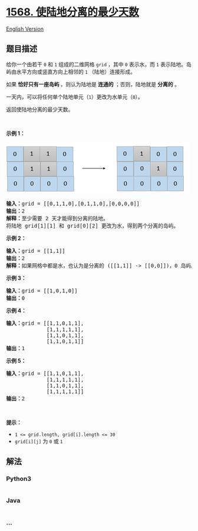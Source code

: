 # [1568. 使陆地分离的最少天数](https://leetcode-cn.com/problems/minimum-number-of-days-to-disconnect-island)

[English Version](/solution/1500-1599/1568.Minimum%20Number%20of%20Days%20to%20Disconnect%20Island/README_EN.md)

## 题目描述

<!-- 这里写题目描述 -->
<p>给你一个由若干 <code>0</code> 和 <code>1</code> 组成的二维网格 <code>grid</code> ，其中 <code>0</code> 表示水，而 <code>1</code> 表示陆地。岛屿由水平方向或竖直方向上相邻的 <code>1</code> （陆地）连接形成。</p>

<p>如果 <strong>恰好只有一座岛屿 </strong>，则认为陆地是 <strong>连通的</strong> ；否则，陆地就是 <strong>分离的</strong> 。</p>

<p>一天内，可以将任何单个陆地单元（<code>1</code>）更改为水单元（<code>0</code>）。</p>

<p>返回使陆地分离的最少天数。</p>

<p>&nbsp;</p>

<p><strong>示例 1：</strong></p>

![](./images/1926_island.png)

<pre><strong>输入：</strong>grid = [[0,1,1,0],[0,1,1,0],[0,0,0,0]]
<strong>输出：</strong>2
<strong>解释：</strong>至少需要 2 天才能得到分离的陆地。
将陆地 grid[1][1] 和 grid[0][2] 更改为水，得到两个分离的岛屿。
</pre>

<p><strong>示例 2：</strong></p>

<pre><strong>输入：</strong>grid = [[1,1]]
<strong>输出：</strong>2
<strong>解释：</strong>如果网格中都是水，也认为是分离的 ([[1,1]] -&gt; [[0,0]])，0 岛屿。
</pre>

<p><strong>示例 3：</strong></p>

<pre><strong>输入：</strong>grid = [[1,0,1,0]]
<strong>输出：</strong>0
</pre>

<p><strong>示例 4：</strong></p>

<pre><strong>输入：</strong>grid = [[1,1,0,1,1],
&nbsp;            [1,1,1,1,1],
&nbsp;            [1,1,0,1,1],
&nbsp;            [1,1,0,1,1]]
<strong>输出：</strong>1
</pre>

<p><strong>示例 5：</strong></p>

<pre><strong>输入：</strong>grid = [[1,1,0,1,1],
&nbsp;            [1,1,1,1,1],
&nbsp;            [1,1,0,1,1],
&nbsp;            [1,1,1,1,1]]
<strong>输出：</strong>2
</pre>

<p>&nbsp;</p>

<p><strong>提示：</strong></p>

<ul>
	<li><code>1 &lt;= grid.length, grid[i].length &lt;= 30</code></li>
	<li><code>grid[i][j]</code> 为 <code>0</code> 或 <code>1</code></li>
</ul>

## 解法

<!-- 这里可写通用的实现逻辑 -->

<!-- tabs:start -->

### **Python3**

<!-- 这里可写当前语言的特殊实现逻辑 -->

```python

```

### **Java**

<!-- 这里可写当前语言的特殊实现逻辑 -->

```java

```

### **...**

```

```

<!-- tabs:end -->
